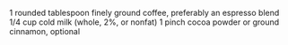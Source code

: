  1 rounded tablespoon finely ground coffee, preferably an espresso blend
 1/4 cup cold milk (whole, 2%, or nonfat)
 1 pinch cocoa powder or ground cinnamon, optional
